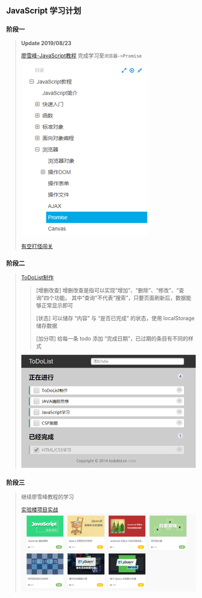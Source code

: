 ## JavaScript 学习计划

### 阶段一
> **Update 2019/08/23**
>
> [廖雪峰-JavaScript教程](https://www.liaoxuefeng.com/wiki/1022910821149312)
> 完成学习至`浏览器->Promise`
> 
> ![alt](img/liaoxuef.png)
>
> [有空打怪闯关](https://www.codewars.com/dashboard)
> 

### 阶段二
> [ToDoList制作](http://www.todolist.cn/)
>> [增删改查] 增删改查是指可以实现“增加”、“删除”、“修改”、“查询”四个功能。 其中“查询”不代表“搜索”，只要页面刷新后，数据能够正常显示即可
>> 
>> [状态] 可以储存 “内容” 与 “是否已完成” 的状态，使用 localStorage 储存数据
>>
>> [加分项] 给每一条 todo 添加 “完成日期”，已过期的条目有不同的样式
>
> ![alt](img/dotolist.png)

### 阶段三
> 继续廖雪峰教程的学习
>
> [实验楼项目实战](https://www.shiyanlou.com/courses/?category=Web%E5%89%8D%E7%AB%AF&course_type=all&tag=JavaScript&fee=all)
> ![alt](img/labtao.png)